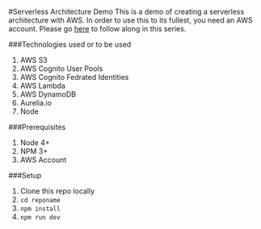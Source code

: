 #Serverless Architecture Demo
This is a demo of creating a serverless architecture with AWS. In order 
to use this to its fullest, you need an AWS account. Please go [here](http://blog.rackspace.com/part-1-building-server-less-architecture-aws/) 
to follow along in this series.

###Technologies used or to be used
1. AWS S3
2. AWS Cognito User Pools
3. AWS Cognito Fedrated Identities
4. AWS Lambda
5. AWS DynamoDB
6. Aurelia.io
7. Node

###Prerequisites
1. Node 4+
2. NPM 3+
3. AWS Account

###Setup
1. Clone this repo locally
2. `cd reponame`
3. `npm install`
4. `npm run dev`
